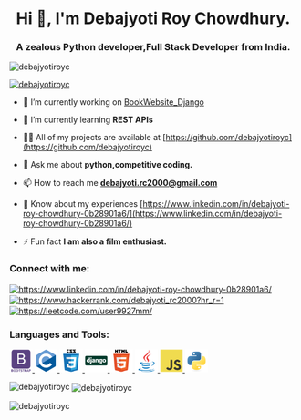 <h1 align="center">Hi 👋, I'm Debajyoti Roy Chowdhury.</h1>
<h3 align="center">A zealous Python developer,Full Stack Developer from India.</h3>

<p align="left"> <img src="https://komarev.com/ghpvc/?username=debajyotiroyc&label=Profile%20views&color=0e75b6&style=flat" alt="debajyotiroyc" /> </p>

<p align="left"> <a href="https://github.com/ryo-ma/github-profile-trophy"><img src="https://github-profile-trophy.vercel.app/?username=debajyotiroyc" alt="debajyotiroyc" /></a> </p>

- 🔭 I’m currently working on [BookWebsite_Django](BookWebsite_Django)

- 🌱 I’m currently learning **REST APIs**

- 👨‍💻 All of my projects are available at [https://github.com/debajyotiroyc](https://github.com/debajyotiroyc)

- 💬 Ask me about **python,competitive coding.**

- 📫 How to reach me **debajyoti.rc2000@gmail.com**

- 📄 Know about my experiences [https://www.linkedin.com/in/debajyoti-roy-chowdhury-0b28901a6/](https://www.linkedin.com/in/debajyoti-roy-chowdhury-0b28901a6/)

- ⚡ Fun fact **I am also a film enthusiast.**

<h3 align="left">Connect with me:</h3>
<p align="left">
<a href="https://linkedin.com/in/https://www.linkedin.com/in/debajyoti-roy-chowdhury-0b28901a6/" target="blank"><img align="center" src="https://raw.githubusercontent.com/rahuldkjain/github-profile-readme-generator/master/src/images/icons/Social/linked-in-alt.svg" alt="https://www.linkedin.com/in/debajyoti-roy-chowdhury-0b28901a6/" height="30" width="40" /></a>
<a href="https://www.hackerrank.com/https://www.hackerrank.com/debajyoti_rc2000?hr_r=1" target="blank"><img align="center" src="https://raw.githubusercontent.com/rahuldkjain/github-profile-readme-generator/master/src/images/icons/Social/hackerrank.svg" alt="https://www.hackerrank.com/debajyoti_rc2000?hr_r=1" height="30" width="40" /></a>
<a href="https://www.leetcode.com/https://leetcode.com/user9927Mm/" target="blank"><img align="center" src="https://raw.githubusercontent.com/rahuldkjain/github-profile-readme-generator/master/src/images/icons/Social/leet-code.svg" alt="https://leetcode.com/user9927mm/" height="30" width="40" /></a>
</p>

<h3 align="left">Languages and Tools:</h3>
<p align="left"> <a href="https://getbootstrap.com" target="_blank"> <img src="https://raw.githubusercontent.com/devicons/devicon/master/icons/bootstrap/bootstrap-plain-wordmark.svg" alt="bootstrap" width="40" height="40"/> </a> <a href="https://www.cprogramming.com/" target="_blank"> <img src="https://raw.githubusercontent.com/devicons/devicon/master/icons/c/c-original.svg" alt="c" width="40" height="40"/> </a> <a href="https://www.w3schools.com/css/" target="_blank"> <img src="https://raw.githubusercontent.com/devicons/devicon/master/icons/css3/css3-original-wordmark.svg" alt="css3" width="40" height="40"/> </a> <a href="https://www.djangoproject.com/" target="_blank"> <img src="https://raw.githubusercontent.com/devicons/devicon/master/icons/django/django-original.svg" alt="django" width="40" height="40"/> </a> <a href="https://www.w3.org/html/" target="_blank"> <img src="https://raw.githubusercontent.com/devicons/devicon/master/icons/html5/html5-original-wordmark.svg" alt="html5" width="40" height="40"/> </a> <a href="https://www.java.com" target="_blank"> <img src="https://raw.githubusercontent.com/devicons/devicon/master/icons/java/java-original.svg" alt="java" width="40" height="40"/> </a> <a href="https://developer.mozilla.org/en-US/docs/Web/JavaScript" target="_blank"> <img src="https://raw.githubusercontent.com/devicons/devicon/master/icons/javascript/javascript-original.svg" alt="javascript" width="40" height="40"/> </a> <a href="https://www.python.org" target="_blank"> <img src="https://raw.githubusercontent.com/devicons/devicon/master/icons/python/python-original.svg" alt="python" width="40" height="40"/> </a> </p>

<p><img align="left" src="https://github-readme-stats.vercel.app/api/top-langs?username=debajyotiroyc&show_icons=true&locale=en&layout=compact" alt="debajyotiroyc" /></p>

<p>&nbsp;<img align="center" src="https://github-readme-stats.vercel.app/api?username=debajyotiroyc&show_icons=true&locale=en" alt="debajyotiroyc" /></p>

<p><img align="center" src="https://github-readme-streak-stats.herokuapp.com/?user=debajyotiroyc&" alt="debajyotiroyc" /></p>
